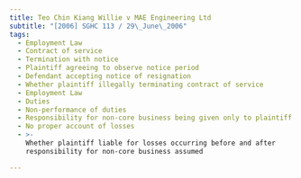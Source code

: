 ```yaml
---
title: Teo Chin Kiang Willie v MAE Engineering Ltd
subtitle: "[2006] SGHC 113 / 29\_June\_2006"
tags:
  - Employment Law
  - Contract of service
  - Termination with notice
  - Plaintiff agreeing to observe notice period
  - Defendant accepting notice of resignation
  - Whether plaintiff illegally terminating contract of service
  - Employment Law
  - Duties
  - Non-performance of duties
  - Responsibility for non-core business being given only to plaintiff later
  - No proper account of losses
  - >-
    Whether plaintiff liable for losses occurring before and after
    responsibility for non-core business assumed

---
```


